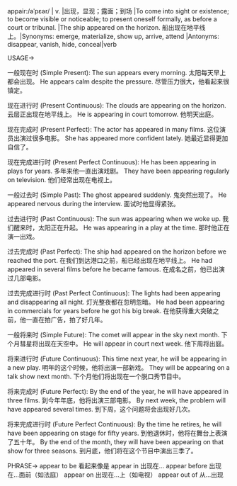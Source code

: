appair:/əˈpɛər/ | v. |出现，显现；露面；到场 |To come into sight or existence; to become visible or noticeable; to present oneself formally, as before a court or tribunal. |The ship appeared on the horizon. 船出现在地平线上。|Synonyms: emerge, materialize, show up, arrive, attend |Antonyms: disappear, vanish, hide, conceal|verb

USAGE->

一般现在时 (Simple Present):
The sun appears every morning. 太阳每天早上都会出现。
He appears calm despite the pressure. 尽管压力很大，他看起来很镇定。

现在进行时 (Present Continuous):
The clouds are appearing on the horizon. 云层正出现在地平线上。
He is appearing in court tomorrow. 他明天出庭。

现在完成时 (Present Perfect):
The actor has appeared in many films. 这位演员出演过很多电影。
She has appeared more confident lately. 她最近显得更加自信了。

现在完成进行时 (Present Perfect Continuous):
He has been appearing in plays for years. 多年来他一直出演戏剧。
They have been appearing regularly on television. 他们经常出现在电视上。

一般过去时 (Simple Past):
The ghost appeared suddenly. 鬼突然出现了。
He appeared nervous during the interview. 面试时他显得紧张。

过去进行时 (Past Continuous):
The sun was appearing when we woke up. 我们醒来时，太阳正在升起。
He was appearing in a play at the time. 那时他正在演一出戏。

过去完成时 (Past Perfect):
The ship had appeared on the horizon before we reached the port. 在我们到达港口之前，船已经出现在地平线上。
He had appeared in several films before he became famous. 在成名之前，他已出演过几部电影。

过去完成进行时 (Past Perfect Continuous):
The lights had been appearing and disappearing all night. 灯光整夜都在忽明忽暗。
He had been appearing in commercials for years before he got his big break. 在他获得重大突破之前，他一直在拍广告，拍了好几年。

一般将来时 (Simple Future):
The comet will appear in the sky next month. 下个月彗星将出现在天空中。
He will appear in court next week. 他下周将出庭。

将来进行时 (Future Continuous):
This time next year, he will be appearing in a new play. 明年的这个时候，他将出演一部新戏。
They will be appearing on a talk show next month. 下个月他们将出现在一个脱口秀节目中。

将来完成时 (Future Perfect):
By the end of the year, he will have appeared in three films. 到今年年底，他将出演三部电影。
By next week, the problem will have appeared several times. 到下周，这个问题将会出现好几次。

将来完成进行时 (Future Perfect Continuous):
By the time he retires, he will have been appearing on stage for fifty years. 到他退休时，他将在舞台上表演了五十年。
By the end of the month, they will have been appearing on that show for three seasons. 到月底，他们将在这个节目中演出三季了。


PHRASE->
appear to be 看起来像是
appear in 出现在...
appear before 出现在...面前（如法庭）
appear on 出现在...上（如电视）
appear out of  从...出现


